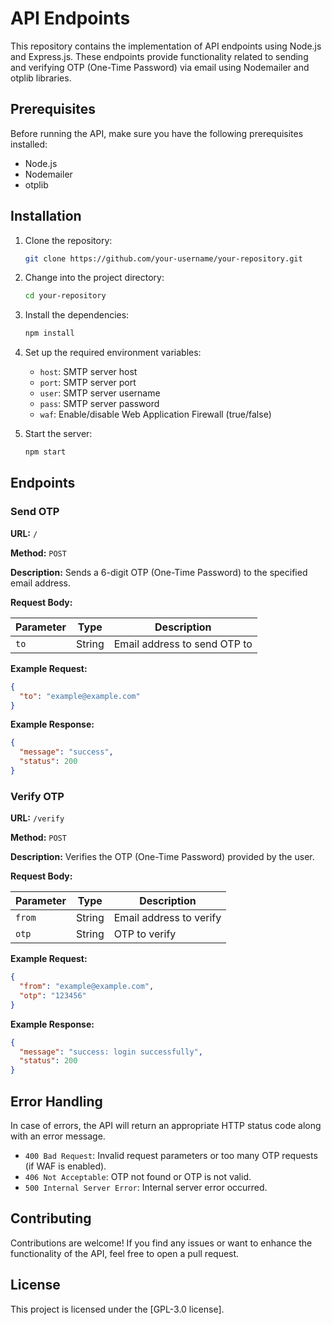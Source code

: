 # API Endpoints

This repository contains the implementation of API endpoints using Node.js and Express.js. These endpoints provide functionality related to sending and verifying OTP (One-Time Password) via email using Nodemailer and otplib libraries.

## Prerequisites

Before running the API, make sure you have the following prerequisites installed:

- Node.js
- Nodemailer
- otplib

## Installation

1. Clone the repository:

   ```bash
   git clone https://github.com/your-username/your-repository.git
   ```

2. Change into the project directory:

   ```bash
   cd your-repository
   ```

3. Install the dependencies:

   ```bash
   npm install
   ```

4. Set up the required environment variables:

   - `host`: SMTP server host
   - `port`: SMTP server port
   - `user`: SMTP server username
   - `pass`: SMTP server password
   - `waf`: Enable/disable Web Application Firewall (true/false)

5. Start the server:

   ```bash
   npm start
   ```

## Endpoints

### Send OTP

**URL:** `/`

**Method:** `POST`

**Description:** Sends a 6-digit OTP (One-Time Password) to the specified email address.

**Request Body:**

| Parameter | Type   | Description            |
|-----------|--------|------------------------|
| `to`      | String | Email address to send OTP to |

**Example Request:**

```json
{
  "to": "example@example.com"
}
```

**Example Response:**

```json
{
  "message": "success",
  "status": 200
}
```

### Verify OTP

**URL:** `/verify`

**Method:** `POST`

**Description:** Verifies the OTP (One-Time Password) provided by the user.

**Request Body:**

| Parameter | Type   | Description            |
|-----------|--------|------------------------|
| `from`    | String | Email address to verify |
| `otp`     | String | OTP to verify          |

**Example Request:**

```json
{
  "from": "example@example.com",
  "otp": "123456"
}
```

**Example Response:**

```json
{
  "message": "success: login successfully",
  "status": 200
}
```

## Error Handling

In case of errors, the API will return an appropriate HTTP status code along with an error message.

- `400 Bad Request`: Invalid request parameters or too many OTP requests (if WAF is enabled).
- `406 Not Acceptable`: OTP not found or OTP is not valid.
- `500 Internal Server Error`: Internal server error occurred.

## Contributing

Contributions are welcome! If you find any issues or want to enhance the functionality of the API, feel free to open a pull request.

## License

This project is licensed under the [GPL-3.0 license].
